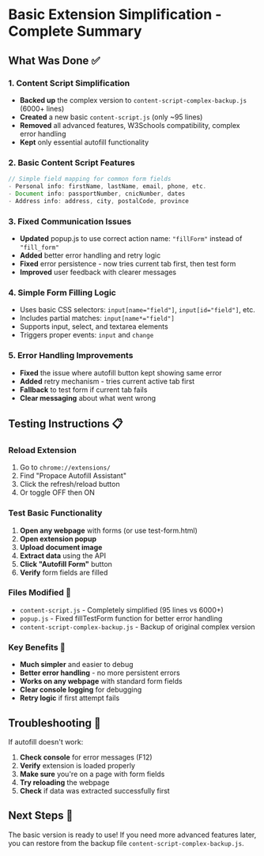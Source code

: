 # Basic Extension Simplification - Complete Summary

## What Was Done ✅

### 1. **Content Script Simplification**
- **Backed up** the complex version to `content-script-complex-backup.js` (6000+ lines)
- **Created** a new basic `content-script.js` (only ~95 lines)
- **Removed** all advanced features, W3Schools compatibility, complex error handling
- **Kept** only essential autofill functionality

### 2. **Basic Content Script Features**
```javascript
// Simple field mapping for common form fields
- Personal info: firstName, lastName, email, phone, etc.
- Document info: passportNumber, cnicNumber, dates
- Address info: address, city, postalCode, province
```

### 3. **Fixed Communication Issues**
- **Updated** popup.js to use correct action name: `"fillForm"` instead of `"fill_form"`
- **Added** better error handling and retry logic
- **Fixed** error persistence - now tries current tab first, then test form
- **Improved** user feedback with clearer messages

### 4. **Simple Form Filling Logic**
- Uses basic CSS selectors: `input[name="field"]`, `input[id="field"]`, etc.
- Includes partial matches: `input[name*="field"]`
- Supports input, select, and textarea elements
- Triggers proper events: `input` and `change`

### 5. **Error Handling Improvements**
- **Fixed** the issue where autofill button kept showing same error
- **Added** retry mechanism - tries current active tab first
- **Fallback** to test form if current tab fails
- **Clear messaging** about what went wrong

## Testing Instructions 📋

### Reload Extension
1. Go to `chrome://extensions/`
2. Find "Propace Autofill Assistant"
3. Click the refresh/reload button
4. Or toggle OFF then ON

### Test Basic Functionality
1. **Open any webpage** with forms (or use test-form.html)
2. **Open extension popup**
3. **Upload document image**
4. **Extract data** using the API
5. **Click "Autofill Form"** button
6. **Verify** form fields are filled

### Files Modified 📁
- `content-script.js` - Completely simplified (95 lines vs 6000+)
- `popup.js` - Fixed fillTestForm function for better error handling
- `content-script-complex-backup.js` - Backup of original complex version

### Key Benefits 🎯
- **Much simpler** and easier to debug
- **Better error handling** - no more persistent errors
- **Works on any webpage** with standard form fields
- **Clear console logging** for debugging
- **Retry logic** if first attempt fails

## Troubleshooting 🔧

If autofill doesn't work:
1. **Check console** for error messages (F12)
2. **Verify** extension is loaded properly
3. **Make sure** you're on a page with form fields
4. **Try reloading** the webpage
5. **Check** if data was extracted successfully first

## Next Steps 🚀
The basic version is ready to use! If you need more advanced features later, you can restore from the backup file `content-script-complex-backup.js`.

